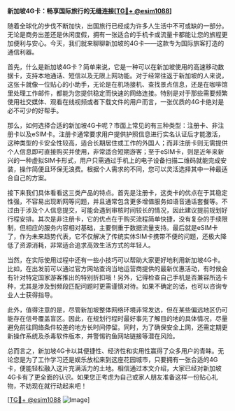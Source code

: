 **新加坡4G卡：畅享国际旅行的无缝连接[[TG💪+ @esim1088](https://t.me/s/esim1088)]**

随着全球化的步伐不断加快，出国旅行已经成为许多人生活中不可或缺的一部分。无论是商务出差还是休闲度假，拥有一张适合的手机卡或流量卡都能让您的旅程更加便利与安心。今天，我们就来聊聊新加坡的4G卡——这款专为国际旅客打造的通信利器。

首先，什么是新加坡4G卡？简单来说，它是一种可以在新加坡使用的高速移动数据卡，支持本地通话、短信以及无限上网功能。对于经常往返于新加坡的人来说，这张卡就像一位贴心的小助手，无论是在机场接机、查找景点信息，还是在咖啡馆里处理工作邮件，都能为您提供稳定而快速的网络连接。特别是对于那些需要频繁使用社交媒体、观看在线视频或者下载文件的用户而言，一张优质的4G卡绝对是必不可少的好帮手。

那么，如何选择合适的新加坡4G卡呢？市面上常见的有三种类型：注册卡、非注册卡以及eSIM卡。注册卡通常要求用户提供护照信息进行实名认证后才能激活，这种类型的卡安全性较高，适合长期居住或工作的外国人；而非注册卡则无需提供个人信息即可直接购买并使用，非常适合短期游客；至于eSIM卡，则是近年来新兴的一种虚拟SIM卡形式，用户只需通过手机上的电子设备扫描二维码就能完成安装，操作简便且环保无浪费。根据个人需求的不同，您可以灵活选择其中一种最适合自己的方案。

接下来我们具体看看这三类产品的特点。首先是注册卡，这类卡的优点在于其稳定性强，不容易出现断网等问题，并且通常包含更多增值服务如语音通话套餐等。不过由于涉及个人信息提交，可能会遇到审核时间较长的情况，因此建议提前规划好行程安排。其次是非注册卡，它的优点在于购买流程简单快捷，没有复杂的手续限制，但相应的服务内容相对基础，主要侧重于数据流量支持。最后就是eSIM卡了，作为未来趋势代表，它不仅解决了传统实体SIM卡携带不便的问题，还极大降低了资源消耗，非常适合追求高效生活方式的年轻人。

当然，在实际使用过程中还有一些小技巧可以帮助大家更好地利用新加坡4G卡。比如，在出发前可以通过官方网站查询当地运营商提供的最新优惠活动，有时候会有针对特定国家游客推出的特别折扣哦！另外，记得检查自己手机是否兼容所选卡种，尤其是涉及到频段匹配问题时更需谨慎对待。如果不确定的话，也可以咨询专业人士获得指导。

此外，值得注意的是，尽管新加坡整体网络环境非常发达，但在某些偏远地区仍可能存在信号覆盖盲区。因此，在规划行程时最好事先了解目的地的具体情况，尽量避免前往网络条件较差的地方长时间停留。同时，为了确保安全上网，还需定期更新操作系统及杀毒软件版本，并警惕钓鱼网站链接等潜在风险。

总而言之，新加坡4G卡以其便捷性、经济性和实用性赢得了众多用户的青睐。无论您是为了工作学习还是娱乐放松来到这座花园城市，只要拥有一张合适的4G卡，便能轻松融入这片充满活力的土地。相信通过本文介绍，大家已经对新加坡4G卡有了更全面的认识。如果您正考虑为自己或家人朋友准备这样一份贴心礼物，不妨现在就行动起来吧！

[[TG💪+ @esim1088](https://t.me/s/esim1088) ![Image](https://i.postimg.cc/4NQfJmqS/Snipaste-2025-05-13-00-14-12.png)]